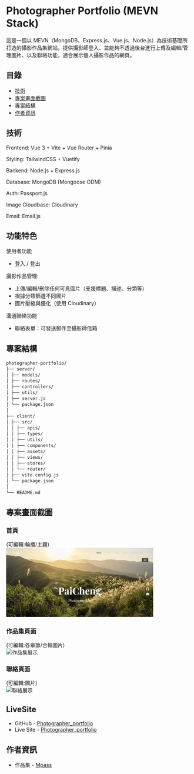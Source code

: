 # Photographer Portfolio (MEVN Stack)

這是一個以 MEVN（MongoDB、Express.js、Vue.js、Node.js）為技術基礎所打造的攝影作品集網站，提供攝影師登入、並能夠不透過後台進行上傳及編輯/管理圖片、以及聯絡功能，適合展示個人攝影作品的網頁。

## 目錄

- [技術](#技術)
- [專案畫面截圖](#專案畫面截圖)
- [專案結構](#專案結構)
- [作者資訊](#作者資訊)

## 技術

Frontend: Vue 3 + Vite + Vue Router + Pinia

Styling: TailwindCSS + Vuetify

Backend: Node.js + Express.js

Database: MongoDB (Mongoose ODM)

Auth: Passport.js

Image Cloudbase: Cloudinary

Email: Email.js

## 功能特色

使用者功能

- 登入 / 登出

攝影作品管理:

- 上傳/編輯/刪除任何可見圖片（支援標題、描述、分類等）
- 根據分類篩選不同圖片
- 圖片壓縮與優化（使用 Cloudinary）

溝通聯絡功能

- 聯絡表單：可發送郵件至攝影師信箱

## 專案結構

```
photographer-portfolio/
├── server/
│ ├── models/
│ ├── routes/
│ ├── controllers/
│ ├── utils/
│ ├── server.js
│ └── package.json
│
├── client/
│ ├── src/
│ │ ├── apis/
│ │ ├── types/
│ │ ├── utils/
│ │ ├── components/
│ │ ├── assets/
│ │ ├── views/
│ │ ├── stores/
│ │ └── router/
│ ├── vite.config.js
│ └── package.json
│
└── README.md
```

## 專案畫面截圖

### 首頁

(可編輯:輪播/主題)  
![首頁展示](./screenshots/home.gif)

### 作品集頁面

(可編輯:各章節/合輯圖片)  
![作品集展示](./screenshots/portfolio.gif)

### 聯絡頁面

(可編輯:圖片)  
![聯絡展示](./screenshots/about.gif)

## LiveSite

- GitHub - [Photographer_portfolio](https://github.com/Mpass)
- Live Site - [Photographer_portfolio](https://photographer-portfolio-frontend-vercel.vercel.app/)

## 作者資訊

- 作品集 - [Mpass](https://www.notion.so/Front-End-layout-Portfolio-1c4acba779c38053a9dcf4b1caa7af0c)
